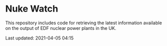 # Nuke Watch

This repository includes code for retrieving the latest information available on the output of EDF nuclear power plants in the UK.

Last updated: 2021-04-05 04:15